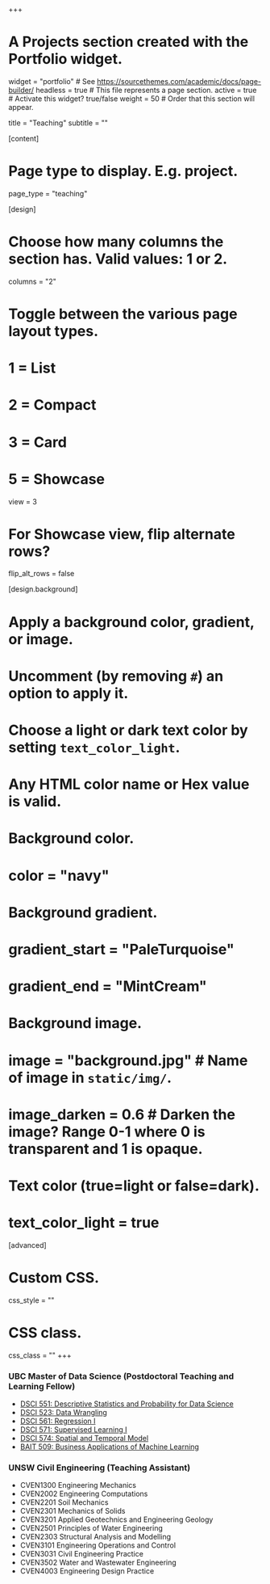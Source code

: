 +++
# A Projects section created with the Portfolio widget.
widget = "portfolio"  # See https://sourcethemes.com/academic/docs/page-builder/
headless = true  # This file represents a page section.
active = true  # Activate this widget? true/false
weight = 50  # Order that this section will appear.

title = "Teaching"
subtitle = ""

[content]
  # Page type to display. E.g. project.
  page_type = "teaching"

[design]
  # Choose how many columns the section has. Valid values: 1 or 2.
  columns = "2"

  # Toggle between the various page layout types.
  #   1 = List
  #   2 = Compact
  #   3 = Card
  #   5 = Showcase
  view = 3

  # For Showcase view, flip alternate rows?
  flip_alt_rows = false

[design.background]
  # Apply a background color, gradient, or image.
  #   Uncomment (by removing `#`) an option to apply it.
  #   Choose a light or dark text color by setting `text_color_light`.
  #   Any HTML color name or Hex value is valid.

  # Background color.
  # color = "navy"

  # Background gradient.
  # gradient_start = "PaleTurquoise"
  # gradient_end = "MintCream"

  # Background image.
  # image = "background.jpg"  # Name of image in `static/img/`.
  # image_darken = 0.6  # Darken the image? Range 0-1 where 0 is transparent and 1 is opaque.

  # Text color (true=light or false=dark).
  # text_color_light = true  

[advanced]
 # Custom CSS.
 css_style = ""

 # CSS class.
 css_class = ""
+++


### UBC Master of Data Science (Postdoctoral Teaching and Learning Fellow)
* [DSCI 551: Descriptive Statistics and Probability for Data Science](https://github.com/UBC-MDS/DSCI_551_stat-prob-dsci)
* [DSCI 523: Data Wrangling](https://github.com/UBC-MDS/DSCI_523_data-wrangling)
* [DSCI 561: Regression I](https://github.com/UBC-MDS/DSCI_561_regr-1)
* [DSCI 571: Supervised Learning I](https://github.com/UBC-MDS/DSCI_571_sup-learn-1)
* [DSCI 574: Spatial and Temporal Model](https://github.com/UBC-MDS/DSCI_574_spat-temp-mod)
* [BAIT 509: Business Applications of Machine Learning](https://github.com/vincenzocoia/BAIT509)

### UNSW Civil Engineering (Teaching Assistant)
* CVEN1300 Engineering Mechanics
* CVEN2002 Engineering Computations
* CVEN2201 Soil Mechanics
* CVEN2301 Mechanics of Solids
* CVEN3201 Applied Geotechnics and Engineering Geology
* CVEN2501 Principles of Water Engineering
* CVEN2303 Structural Analysis and Modelling
* CVEN3101 Engineering Operations and Control
* CVEN3031 Civil Engineering Practice
* CVEN3502 Water and Wastewater Engineering
* CVEN4003 Engineering Design Practice
